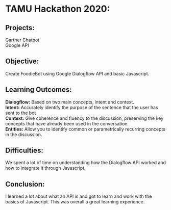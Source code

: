 # TAMU Hackathon 2020:  

## Projects:  
Gartner Chatbot  
Google API  

## Objective:  
Create FoodieBot using Google Dialogflow API and basic Javascript.

## Learning Outcomes:  
**Dialogflow:** Based on two main concepts, intent and context.  
**Intent:** Accurately identify the purpose of the sentence that the user has sent to the bot  
**Context:** Give coherence and fluency to the discussion, preserving the key concepts that have already been used in the conversation.  
**Entities:** Allow you to identify common or parametrically recurring concepts in the discussion.  

## Difficulties:  
We spent a lot of time on understanding how the Dialogflow API worked and how to integrate it through Javascript.

## Conclusion:  
I learned a lot about what an API is and got to learn and work with the basics of Javascript. This was overall a great learning experience.
